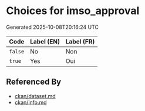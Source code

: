 # Choices for imso_approval

Generated 2025-10-08T20:16:24 UTC

| Code | Label (EN) | Label (FR) |
|------|------------|------------|
| `false` | No | Non |
| `true` | Yes | Oui |


## Referenced By

- [ckan/dataset.md](../ckan/dataset.md)
- [ckan/info.md](../ckan/info.md)
